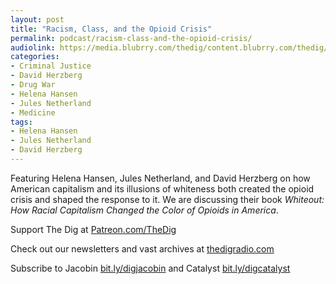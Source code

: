 ```yaml
---
layout: post
title: "Racism, Class, and the Opioid Crisis"
permalink: podcast/racism-class-and-the-opioid-crisis/
audiolink: https://media.blubrry.com/thedig/content.blubrry.com/thedig/The_Dig-EP_397-Whiteout.mp3
categories:
- Criminal Justice
- David Herzberg
- Drug War
- Helena Hansen
- Jules Netherland
- Medicine
tags:
- Helena Hansen
- Jules Netherland
- David Herzberg
---
```


Featuring Helena Hansen, Jules Netherland, and David Herzberg on how American capitalism and its illusions of whiteness both created the opioid crisis and shaped the response to it. We are discussing their book *Whiteout: How Racial Capitalism Changed the Color of Opioids in America*.

Support The Dig at [Patreon.com/TheDig](http://Patreon.com/TheDig)

Check out our newsletters and vast archives at [thedigradio.com](http://thedigradio.com)

Subscribe to Jacobin [bit.ly/digjacobin](http://bit.ly/digjacobin) and Catalyst [bit.ly/digcatalyst](http://bit.ly/digcatalyst) 


